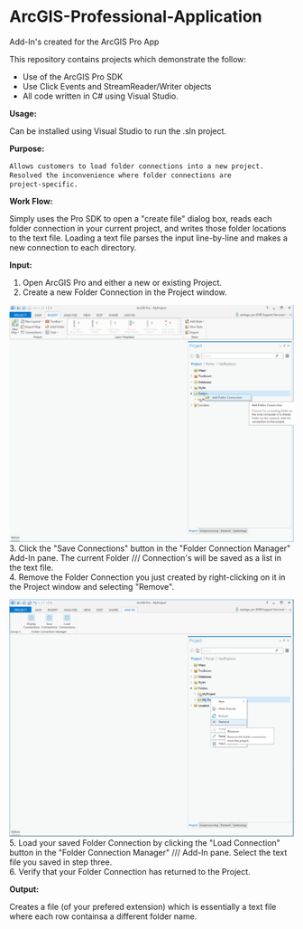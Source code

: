 # ArcGIS-Professional-Application
Add-In's created for the ArcGIS Pro App

This repository contains projects which demonstrate the follow:
* Use of the ArcGIS Pro SDK
* Use Click Events and StreamReader/Writer objects
* All code written in C# using Visual Studio.

**Usage:**
  
   Can be installed using Visual Studio to run the .sln project.
    
**Purpose:**

    Allows customers to load folder connections into a new project.
    Resolved the inconvenience where folder connections are 
    project-specific.
    
**Work Flow:**

   Simply uses the Pro SDK to open a "create file" dialog box,
   reads each folder connection in your current project, and
   writes those folder locations to the text file. Loading
   a text file parses the input line-by-line and makes a new
   connection to each directory.
    
**Input:**

   1. Open ArcGIS Pro and either a new or existing Project.  
   2. Create a new Folder Connection in the Project window.

![UI](Folder-Connections-Manager/Images/FolderConnect.png)
   3. Click the "Save Connections" button in the "Folder Connection Manager" 
   Add-In pane. The current Folder /// Connection's will be saved as a list 
   in the text file.  
   4. Remove the Folder Connection you just created by right-clicking on it in 
   the Project window and selecting "Remove".

![UI](Folder-Connections-Manager/Images/RemoveFolder.png)  
   5. Load your saved Folder Connection by clicking the "Load Connection" button 
   in the "Folder Connection Manager" /// Add-In pane. Select the text file you 
   saved in step three.  
   6. Verify that your Folder Connection has returned to the Project.  
    
**Output:**

   Creates a file (of your prefered extension) which is essentially
   a text file where each row containsa a different folder name.
